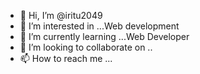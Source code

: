 - 👋 Hi, I’m @iritu2049
- 👀 I’m interested in ...Web development 
- 🌱 I’m currently learning ...Web Developer 
- 💞️ I’m looking to collaborate on ..
- 📫 How to reach me ...

<!---
iritu2049/iritu2049 is a ✨ special ✨ repository because its `README.md` (this file) appears on your GitHub profile.
You can click the Preview link to take a look at your changes.
--->
